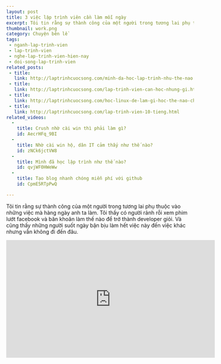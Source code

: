 ```yaml
---
layout: post
title: 3 việc lập trình viên cần làm mỗi ngày
excerpt: Tôi tin rằng sự thành công của một người trong tương lai phụ thuộc vào những việc mà hàng ngày anh ta làm. Tôi thấy có người rảnh rỗi xem phim lướt facebook và băn khoăn làm thế nào để trở thành developer giỏi. Và cũng thấy những người suốt ngày bận bịu làm hết việc này đến việc khác nhưng vẫn không đi đến đâu.
thumbnail: work.png
category: Chuyện bên lề
tags:
 - nganh-lap-trinh-vien
 - lap-trinh-vien
 - nghe-lap-trinh-vien-hien-nay
 - doi-song-lap-trinh-vien
related_posts:
 - title:
   link: http://laptrinhcuocsong.com/minh-da-hoc-lap-trinh-nhu-the-nao.html
 - title:
   link: http://laptrinhcuocsong.com/lap-trinh-vien-can-hoc-nhung-gi.html
 - title:
   link: http://laptrinhcuocsong.com/hoc-linux-de-lam-gi-hoc-the-nao-cho-hieu-qua.html
 - title:
   link: http://laptrinhcuocsong.com/lap-trinh-vien-10-tieng.html
related_videos:
  -
    title: Crush nhờ cài win thì phải làm gì? 
    id: AecrHFq_9BI
  -
    title: Nhờ cài win hộ, dân IT cảm thấy như thế nào? 
    id: zNCk6jctVW8
  -
    title: Mình đã học lập trình như thế nào?
    id: qvjWF0HWeWw
  -
    title: Tạo blog nhanh chóng miễn phí với github
    id: CpmE5RTpPwQ

---
```


Tôi tin rằng sự thành công của một người trong tương lai phụ thuộc vào những việc mà hàng ngày anh ta làm. Tôi thấy có người rảnh rỗi xem phim lướt facebook và băn khoăn làm thế nào để trở thành developer giỏi. Và cũng thấy những người suốt ngày bận bịu làm hết việc này đến việc khác nhưng vẫn không đi đến đâu.

<div class="youtube">
<iframe width="560" height="315" src="https://www.youtube.com/embed/3MaNtHk4XB0" frameborder="0" allowfullscreen></iframe>
</div>

